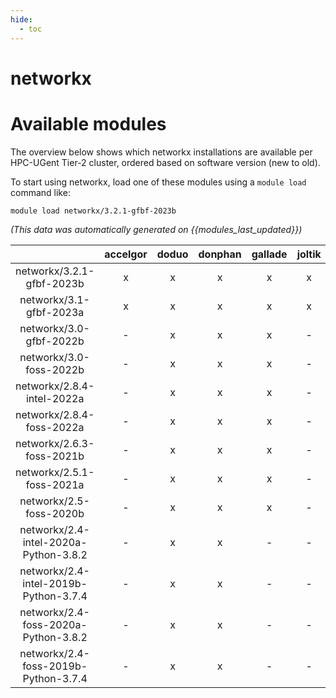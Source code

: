 ```yaml
---
hide:
  - toc
---
```


networkx
========

# Available modules


The overview below shows which networkx installations are available per HPC-UGent Tier-2 cluster, ordered based on software version (new to old).

To start using networkx, load one of these modules using a `module load` command like:

```shell
module load networkx/3.2.1-gfbf-2023b
```

*(This data was automatically generated on {{modules_last_updated}})*  

| |accelgor|doduo|donphan|gallade|joltik|shinx|skitty|
| :---: | :---: | :---: | :---: | :---: | :---: | :---: | :---: |
|networkx/3.2.1-gfbf-2023b|x|x|x|x|x|x|x|
|networkx/3.1-gfbf-2023a|x|x|x|x|x|x|x|
|networkx/3.0-gfbf-2022b|-|x|x|x|-|-|-|
|networkx/3.0-foss-2022b|-|x|x|x|-|-|-|
|networkx/2.8.4-intel-2022a|-|x|x|x|-|-|-|
|networkx/2.8.4-foss-2022a|-|x|x|x|-|x|-|
|networkx/2.6.3-foss-2021b|-|x|x|x|-|-|-|
|networkx/2.5.1-foss-2021a|-|x|x|x|-|-|-|
|networkx/2.5-foss-2020b|-|x|x|x|-|-|-|
|networkx/2.4-intel-2020a-Python-3.8.2|-|x|x|-|-|-|-|
|networkx/2.4-intel-2019b-Python-3.7.4|-|x|x|-|-|-|-|
|networkx/2.4-foss-2020a-Python-3.8.2|-|x|x|-|-|-|-|
|networkx/2.4-foss-2019b-Python-3.7.4|-|x|x|-|-|-|-|
